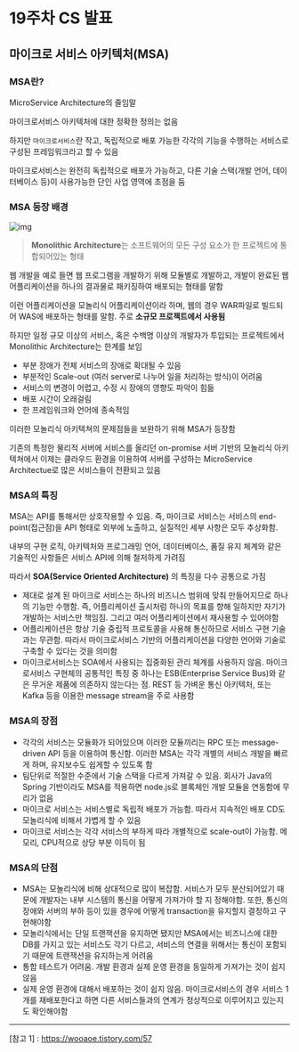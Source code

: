 # 19주차 CS 발표

## 마이크로 서비스 아키텍처(MSA)

### MSA란?

MicroService Architecture의 줄임말

마이크로서비스 아키텍처에 대한 정확한 정의는 없음

하지만 `마이크로서비스`란 작고, 독립적으로 배포 가능한 각각의 기능을 수행하는 서비스로 구성된 프레임워크라고 할 수 있음

마이크로서비스는 완전히 독립적으로 배포가 가능하고, 다른 기술 스택(개발 언어, 데이터베이스 등)이 사용가능한 단인 사업 영역에 초점을 둠



### MSA 등장 배경

![img](https://blog.kakaocdn.net/dn/cTAT6G/btqD2bvNaYo/42aEDP4R01hfklHBQBZefk/img.png)



>  **Monolithic Architecture**는 소프트웨어의 모든 구성 요소가 한 프로젝트에 통합되어있는 형태

웹 개발을 예로 들면 웹 프로그램을 개발하기 위해 모듈별로 개발하고, 개발이 완료된 웹 어플리케이션을 하나의 결과물로 패키징하여 배포되는 형태를 말함

이런 어플리케이션을 모놀리식 어플리케이션이라 하며, 웹의 경우 WAR파일로 빌드되어 WAS에 배포하는 형태를 말함. 주로 **소규모 프로젝트에서 사용됨**

하지만 일정 규모 이상의 서비스, 혹은 수백명 이상의 개발자가 투입되는 프로젝트에서 Monolithic Architecture는 한계를 보임

- 부분 장애가 전체 서비스의 장애로 확대될 수 있음
- 부분적인 Scale-out (여러 server로 나누어 일을 처리하는 방식)이 어려움
- 서비스의 변경이 어렵고, 수정 시 장애의 영향도 파악이 힘듦
- 배포 시간이 오래걸림
- 한 프레임워크와 언어에 종속적임

이러한 모놀리식 아키텍쳐의 문제점들을 보완하기 위해 MSA가 등장함

기존의 특정한 물리적 서버에 서비스를 올리던 on-promise 서버 기반의 모놀리식 아키텍쳐에서 이제는 클라우드 환경을 이용하여 서버를 구성하는 MicroService Architectue로 많은 서비스들이 전환되고 있음



### MSA의 특징

MSA는 API를 통해서만 상호작용할 수 있음. 즉, 마이크로 서비스는 서비스의 end-point(접근점)을 API 형태로 외부에 노출하고, 실질적인 세부 사항은 모두 추상화함.

내부의 구현 로직, 아키텍처와 프로그래밍 언어, 데이터베이스, 품질 유지 체계와 같은 기술적인 사항들은 서비스 API에 의해 철저하게 가려짐

따라서 **SOA(Service Oriented Architecture)** 의 특징을 다수 공통으로 가짐

- 제대로 설계 된 마이크로 서비스는 하나의 비즈니스 범위에 맞춰 만들어지므로 하나의 기능만 수행함. 즉, 어플리케이션 출시처럼 하나의 목표를 향해 일하지만 자기가 개발하는 서비스만 책임짐. 그리고 여러 어플리케이션에서 재사용할 수 있어야함
- 어플리케이션은 항상 기술 중립적 프로토콜을 사용해 통신하므로 서비스 구현 기술과는 무관함. 따라서 마이크로서비스 기반의 어플리케이션을 다양한 언어와 기술로 구축할 수 있다는 것을 의미함
- 마이크로서비스는 SOA에서 사용되는 집중화된 관리 체계를 사용하지 않음. 마이크로서비스 구현체의 공통적인 특징 중 하나는 ESB(Enterprise Service Bus)와 같은 무거운 제품에 의존하지 않는다는 점. REST 등 가벼운 통신 아키텍처, 또는 Kafka 등을 이용한 message stream을 주로 사용함



### MSA의 장점

- 각각의 서비스는 모듈화가 되어있으며 이러한 모듈끼리는 RPC 또는 message-driven API 등을 이용하여 통신함. 이러한 MSA는 각각 개별의 서비스 개발을 빠르게 하며, 유지보수도 쉽게할 수 있도록 함
- 팀단위로 적절한 수준에서 기술 스택을 다르게 가져갈 수 있음. 회사가 Java의 Spring 기반이라도 MSA를 적용하면 node.js로 블록체인 개발 모듈을 연동함에 무리가 없음
- 마이크로 서비스는 서비스별로 독립적 배포가 가능함. 따라서 지속적인 배포 CD도 모놀리식에 비해서 가볍게 할 수 있음
- 마이크로 서비스는 각각 서비스의 부하게 따라 개별적으로 scale-out이 가능함. 메모리, CPU적으로 상당 부분 이득이 됨



### MSA의 단점

- MSA는 모놀리식에 비해 상대적으로 많이 복잡함. 서비스가 모두 분산되어있기 때문에 개발자는 내부 시스템의 통신을 어떻게 가져가야 할 지 정해야함. 또한, 통신의 장애와 서버의 부하 등이 있을 경우에 어떻게 transaction을 유지할지 결정하고 구현해야함
- 모놀리식에서는 단일 트랜잭션을 유지하면 됐지만 MSA에서는 비즈니스에 대한 DB를 가지고 있는 서비스도 각기 다르고, 서비스의 연결을 위해서는 통신이 포함되기 때문에 트랜잭션을 유지하는게 어려움
- 통합 테스트가 어려움. 개발 환경과 실제 운영 환경을 동일하게 가져가는 것이 쉽지 않음
- 실제 운영 환경에 대해서 배포하는 것이 쉽지 않음. 마이크로서비스의 경우 서비스 1개를 재배포한다고 하면 다른 서비스들과의 연계가 정상적으로 이루어지고 있는지도 확인해야함



---

[참고 1] : <https://wooaoe.tistory.com/57>

